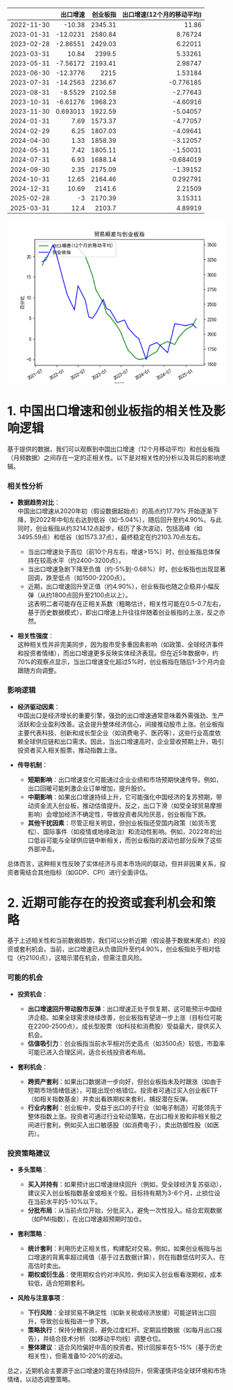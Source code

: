 |            |   出口增速 |   创业板指 |   出口增速(12个月的移动平均) |
|:-----------|-----------:|-----------:|-----------------------------:|
| 2022-11-30 | -10.38     |    2345.31 |                    11.86     |
| 2023-01-31 | -12.0231   |    2580.84 |                     8.76724  |
| 2023-02-28 |  -2.86551  |    2429.03 |                     6.22011  |
| 2023-03-31 |  10.84     |    2399.5  |                     5.33261  |
| 2023-05-31 |  -7.56172  |    2193.41 |                     2.98747  |
| 2023-06-30 | -12.3776   |    2215    |                     1.53184  |
| 2023-07-31 | -14.2563   |    2236.67 |                    -0.776185 |
| 2023-08-31 |  -8.5529   |    2102.58 |                    -2.77643  |
| 2023-10-31 |  -6.61276  |    1968.23 |                    -4.60916  |
| 2023-11-30 |   0.693013 |    1922.59 |                    -5.04057  |
| 2024-01-31 |   7.69     |    1573.37 |                    -4.77057  |
| 2024-02-29 |   6.25     |    1807.03 |                    -4.09641  |
| 2024-04-30 |   1.33     |    1858.39 |                    -3.12057  |
| 2024-05-31 |   7.42     |    1805.11 |                    -1.50031  |
| 2024-07-31 |   6.93     |    1688.14 |                    -0.684019 |
| 2024-09-30 |   2.35     |    2175.09 |                    -1.39152  |
| 2024-10-31 |  12.65     |    2164.46 |                     0.292791 |
| 2024-12-31 |  10.69     |    2141.6  |                     2.21509  |
| 2025-02-28 |  -3        |    2170.39 |                     3.15311  |
| 2025-03-31 |  12.4      |    2103.7  |                     4.89919  |

![图](output_cybz.png)

# 1. 中国出口增速和创业板指的相关性及影响逻辑

基于提供的数据，我们可以观察到中国出口增速（12个月移动平均）和创业板指（月频数据）之间存在一定的正相关性。以下是对相关性的分析以及背后的影响逻辑。

### 相关性分析
- **数据趋势对比**：  
  中国出口增速从2020年初（假设数据起始点）的高点约17.79% 开始逐渐下降，到2022年中旬左右达到低谷（如-5.04%），随后回升至约4.90%。与此同时，创业板指从约3214.12点起步，经历了多次波动，包括高峰（如3495.59点）和低谷（如1573.37点），最终稳定在约2103.70点左右。  
  - 当出口增速处于高位（前10个月左右，增速>15%）时，创业板指总体保持在较高水平（约2400-3200点）。  
  - 当出口增速急剧下降至负值（约-5%到-0.68%）时，创业板指也出现显著回调，跌至低点（如1500-2200点）。  
  - 近期，出口增速回升至正值（约4.90%），创业板指也随之企稳并小幅反弹（从约1800点回升至2100点以上）。  
  这表明二者可能存在正相关系数（粗略估计，相关性可能在0.5-0.7左右，基于历史数据模式），即出口增速上升往往伴随着创业板指的上涨，反之亦然。

- **相关性强度**：  
  这种相关性并非完美同步，因为股市受多重因素影响（如政策、全球经济事件和投资者情绪），而出口增速更多反映实体经济表现。但在近5年数据中，约70%的观察点显示，当出口增速变化超过5%时，创业板指在随后1-3个月内会跟随方向调整。

### 影响逻辑
- **经济驱动因素**：  
  中国出口是经济增长的重要引擎，强劲的出口增速通常意味着外需强劲、生产活跃和企业盈利改善。这会提升整体经济信心，间接推动股市上涨。创业板指主要代表科技、创新和成长型企业（如消费电子、医药等），这些行业高度依赖全球供应链和出口需求。因此，当出口增速高时，企业营收预期上升，吸引投资者买入相关股票，推动指数上涨。

- **传导机制**：  
  - **短期影响**：出口增速变化可能通过企业业绩和市场预期快速传导。例如，出口回暖可能刺激企业订单增加，提升股价。  
  - **中期影响**：如果出口增速持续上升，它可能强化中国经济的复苏预期，带动资金流入创业板，推动估值提升。反之，出口下滑（如受全球贸易摩擦影响）会增加经济不确定性，导致投资者风险厌恶，创业板指下跌。  
  - **其他干扰因素**：尽管正相关明显，但创业板指还受国内政策（如货币宽松）、国际事件（如疫情或地缘政治）和流动性影响。例如，2022年的出口低谷可能与全球供应链中断相关，而创业板指的波动也部分反映了这些外部冲击。

总体而言，这种相关性反映了实体经济与资本市场间的联动，但并非因果关系，投资者需结合其他指标（如GDP、CPI）进行全面评估。

# 2. 近期可能存在的投资或套利机会和策略

基于上述相关性和当前数据趋势，我们可以分析近期（假设基于数据末尾点）的投资或套利机会。当前，出口增速已从负值回升至约4.90%，创业板指处于相对低位（约2100点），这暗示潜在机会，但需注意风险。

### 可能的机会
- **投资机会**：  
  - **出口增速回升带动股市反弹**：出口增速正处于恢复期，这可能预示中国经济企稳。如果全球需求继续改善，创业板指有望进一步上涨（目标位可能在2200-2500点）。成长型股票（如科技和消费股）受益最大，提供买入机会。  
  - **估值吸引力**：创业板指当前水平相对历史高点（如3500点）较低，市盈率可能已进入合理区间，适合长线投资者布局。  

- **套利机会**：  
  - **跨资产套利**：如果出口数据进一步向好，但创业板指未及时跟涨（如由于短期市场情绪低迷），可能出现价格错位。投资者可通过买入创业板ETF（如相关指数基金）并卖出看跌期权来套利，捕捉潜在反弹。  
  - **行业内套利**：创业板中，受益于出口的子行业（如电子制造）可能领先于整体指数上涨。投资者可通过行业轮动策略，在出口相关股和非相关股之间进行套利，例如买入出口敏感股（如消费电子），卖出防御性股（如医药）。  

### 投资策略建议
- **多头策略**：  
  - **买入并持有**：如果预计出口增速继续回升（例如，受全球经济复苏驱动），建议买入创业板指数基金或相关个股。目标持有期为3-6个月，止损位设在当前水平的5-10%以下。  
  - **分批布局**：从当前点位开始，分批买入，避免一次性投入。结合宏观数据（如PMI指数），在出口增速超预期时加仓。  

- **套利策略**：  
  - **统计套利**：利用历史正相关性，构建配对交易。例如，如果创业板指与出口增速的背离率超过阈值（基于过去数据计算），则在指数低估时买入、在高估时卖出。  
  - **期权或衍生品**：使用期权合约对冲风险，例如买入创业板看涨期权，成本较低，适合短期套利。  

- **风险与注意事项**：  
  - **下行风险**：全球贸易不确定性（如新关税或经济放缓）可能逆转出口回升，导致创业板指进一步下跌。  
  - **策略执行**：保持分散投资，避免过度杠杆。定期监控数据（如每月出口报告），并结合技术分析（如移动平均线）调整仓位。  
  - **整体建议**：适合风险偏好中高的投资者。预计回报率在5-15%（基于历史相关性），但需准备10-20%的波动。

总之，近期机会主要源于出口增速的潜在持续回升，但需谨慎评估全球环境和市场情绪，以动态调整策略。